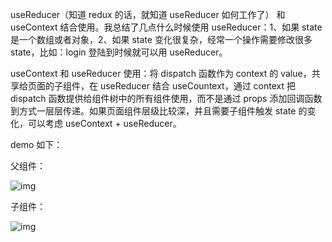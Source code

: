 useReducer（知道 redux 的话，就知道 useReducer 如何工作了） 和 useContext 结合使用。我总结了几点什么时候使用 useReducer：1、如果 state 是一个数组或者对象，2、如果 state 变化很复杂，经常一个操作需要修改很多 state，比如：login 登陆到时候就可以用 useReducer。

useContext 和 useReducer 使用：将 dispatch 函数作为 context 的 value，共享给页面的子组件，在 useReducer 结合 useCountext，通过 context 把 dispatch 函数提供给组件树中的所有组件使用，而不是通过 props 添加回调函数到方式一层层传递。如果页面组件层级比较深，并且需要子组件触发 state 的变化，可以考虑 useContext + useReducer。

demo 如下：

父组件：

![img](https://pic2.zhimg.com/80/v2-ecdde799a4f9077f927026a8e8b44e2d_1440w.jpg)

子组件：

![img](https://pic3.zhimg.com/80/v2-16ea388a1a0e56a88d493ca1b8b9a782_1440w.jpg)

